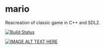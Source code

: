 # mario
Reacreation of classic game in C++ and SDL2.


[![Build Status](https://travis-ci.org/radx64/mario.svg?branch=master)](https://travis-ci.org/radx64/mario)


[![IMAGE ALT TEXT HERE](https://img.youtube.com/vi/yI7w8lrIqZk/0.jpg)](https://www.youtube.com/watch?v=yI7w8lrIqZk)

